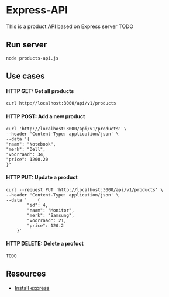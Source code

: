 # Express-API 
This is a product API based on Express server
TODO

## Run server
```
node products-api.js
```
## Use cases
#### HTTP GET: Get all products
```
curl http://localhost:3000/api/v1/products
```
#### HTTP POST: Add a new product
```
curl 'http://localhost:3000/api/v1/products' \
--header 'Content-Type: application/json' \
--data '{
"naam": "Notebook",
"merk": "Dell",
"voorraad": 34,
"price": 1200.20
}'
```
#### HTTP PUT: Update a product
```
curl --request PUT 'http://localhost:3000/api/v1/products' \
--header 'Content-Type: application/json' \
--data '    {
        "id": 4,
        "naam": "Monitor",
        "merk": "Samsung",
        "voorraad": 21,
        "price": 120.2
    }'
```

#### HTTP DELETE: Delete a profuct
```
TODO
```

## Resources
* [Install express](https://expressjs.com/en/starter/installing.html)
